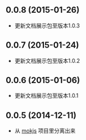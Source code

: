 ## 0.0.8 (2015-01-26)

  - 更新文档展示包至版本1.0.3

## 0.0.7 (2015-01-24)

  - 更新文档展示包至版本1.0.2

## 0.0.6 (2015-01-06)

  - 更新文档展示包至版本1.0.1

## 0.0.5 (2014-12-11)

  - 从 [mokjs](https://github.com/1144/mokjs) 项目里分离出来
